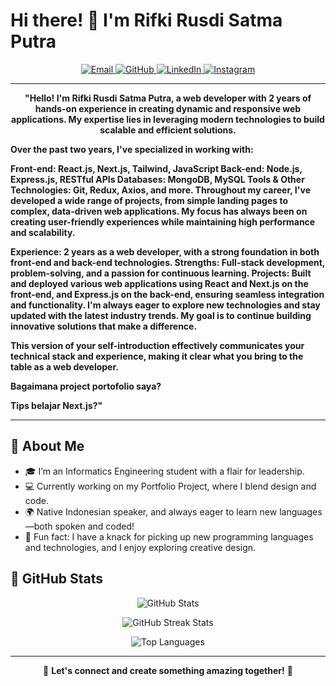 # Hi there! 👋 I'm Rifki Rusdi Satma Putra

<p align="center">
  <a href="mailto:rifkirusdisatmaputra@gmail.com">
    <img src="https://img.shields.io/badge/Email-c14438?style=for-the-badge&logo=gmail&logoColor=white" alt="Email">
  </a>
  <a href="https://www.github.com/RusdyZain/">
    <img src="https://img.shields.io/badge/GitHub-333333?style=for-the-badge&logo=github&logoColor=white" alt="GitHub">
  </a>
  <a href="https://www.linkedin.com/in/rifkirusdi30/">
    <img src="https://img.shields.io/badge/LinkedIn-0077B5?style=for-the-badge&logo=linkedin&logoColor=white" alt="LinkedIn">
  </a>
  <a href="https://www.instagram.com/rusdy_zain/">
    <img src="https://img.shields.io/badge/Instagram-E4405F?style=for-the-badge&logo=instagram&logoColor=white" alt="Instagram">
  </a>
</p>

---

<p align="center">
  <strong>"Hello! I'm Rifki Rusdi Satma Putra, a web developer with 2 years of hands-on experience in creating dynamic and responsive web applications. My expertise lies in leveraging modern technologies to build scalable and efficient solutions.

Over the past two years, I've specialized in working with:

Front-end: React.js, Next.js, Tailwind, JavaScript
Back-end: Node.js, Express.js, RESTful APIs
Databases: MongoDB, MySQL
Tools & Other Technologies: Git, Redux, Axios, and more.
Throughout my career, I've developed a wide range of projects, from simple landing pages to complex, data-driven web applications. My focus has always been on creating user-friendly experiences while maintaining high performance and scalability.

Experience: 2 years as a web developer, with a strong foundation in both front-end and back-end technologies.
Strengths: Full-stack development, problem-solving, and a passion for continuous learning.
Projects: Built and deployed various web applications using React and Next.js on the front-end, and Express.js on the back-end, ensuring seamless integration and functionality.
I'm always eager to explore new technologies and stay updated with the latest industry trends. My goal is to continue building innovative solutions that make a difference.

This version of your self-introduction effectively communicates your technical stack and experience, making it clear what you bring to the table as a web developer.








Bagaimana project portofolio saya?

Tips belajar Next.js?"</strong>
</p>

---

## 🌟 About Me
- 🎓 I’m an Informatics Engineering student with a flair for leadership.
- 💻 Currently working on my Portfolio Project, where I blend design and code.
- 🌍 Native Indonesian speaker, and always eager to learn new languages—both spoken and coded!
- 🎨 Fun fact: I have a knack for picking up new programming languages and technologies, and I enjoy exploring creative design.

## 🚀 GitHub Stats
<p align="center">
  <img src="https://github-readme-stats.vercel.app/api?username=RusdyZain&show_icons=true&include_all_commits=true&theme=radical" alt="GitHub Stats">
</p>

<p align="center">
  <img src="https://github-readme-streak-stats.herokuapp.com/?user=RusdyZain&theme=radical" alt="GitHub Streak Stats">
</p>

<p align="center">
  <img src="https://github-readme-stats.vercel.app/api/top-langs/?username=RusdyZain&layout=compact&theme=radical&langs_count=12" alt="Top Languages">
</p>

---

<p align="center">
  🚀 <strong>Let's connect and create something amazing together!</strong> 🚀
</p>
